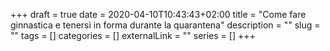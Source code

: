 +++ 
draft = true
date = 2020-04-10T10:43:43+02:00
title = "Come fare ginnastica e tenersi in forma durante la quarantena"
description = ""
slug = "" 
tags = []
categories = []
externalLink = ""
series = []
+++
